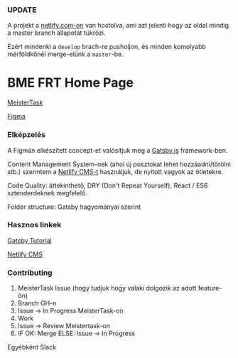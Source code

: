 ### UPDATE

A projekt a [netlify.com-on](https://frt.netlify.com) van hostolva, ami azt jelenti hogy az oldal mindig a master branch állapotát tükrözi.

Ezért mindenki a `develop` brach-re pusholjon, és minden komolyabb mérföldkőnél merge-elünk a `master`-be.

# BME FRT Home Page

[MeisterTask](https://www.meistertask.com/app/project/uql0YEA1/frt-web)

[Figma](https://www.figma.com/file/VVc8s37h0EvNNfAUcBuwTab2/FRT-WEB?node-id=209%3A166)

### Elképzelés

A Figmán elkészített concept-et valósítjuk meg a [Gatsby.js](http://gatsbyjs.org/) framework-ben.

Content Management System-nek (ahol új posztokat lehet hozzáadni/törölni stb.) szerintem a [Netlify CMS-t](https://www.netlifycms.org) használjuk, de nyitott vagyok az ötletekre.

Code Quality: áttekinthető, DRY (Don't Repeat Yourself), React / ES6 sztenderdeknek megfelelő.

Folder structure: Gatsby hagyományai szerint

### Hasznos linkek

[Gatsby Tutorial](https://www.gatsbyjs.org/tutorial/)

[Netlify CMS](https://www.netlifycms.org)

### Contributing

1. MeisterTask Issue (hogy tudjuk hogy valaki dolgozik az adott feature-ön)
2. Branch GH-n
3. Issue -> In Progress MeisterTask-on
4. Work
5. Issue -> Review Meistertask-on
6. IF OK: Merge ELSE: Issue -> In Progress

Egyébként Slack
